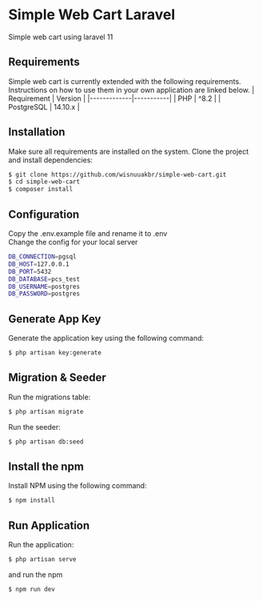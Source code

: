 # Simple Web Cart Laravel

Simple web cart using laravel 11

## Requirements

Simple web cart is currently extended with the following requirements.  
Instructions on how to use them in your own application are linked below.
| Requirement |  Version  |
|-------------|-----------|
| PHP         |  ^8.2     |
| PostgreSQL  |  14.10.x  |

## Installation

Make sure all requirements are installed on the system.
Clone the project and install dependencies:

```bash
$ git clone https://github.com/wisnuuakbr/simple-web-cart.git
$ cd simple-web-cart
$ composer install
```

## Configuration

Copy the .env.example file and rename it to .env  
Change the config for your local server

```bash
DB_CONNECTION=pgsql
DB_HOST=127.0.0.1
DB_PORT=5432
DB_DATABASE=pcs_test
DB_USERNAME=postgres
DB_PASSWORD=postgres
```

## Generate App Key

Generate the application key using the following command:

```bash
$ php artisan key:generate
```

## Migration & Seeder

Run the migrations table:

```bash
$ php artisan migrate
```

Run the seeder:

```bash
$ php artisan db:seed
```

## Install the npm

Install NPM using the following command:

```bash
$ npm install
```

## Run Application

Run the application:

```bash
$ php artisan serve
```

and run the npm

```bash
$ npm run dev
```
